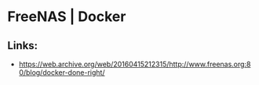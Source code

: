 # FreeNAS \| Docker



## Links:

* https://web.archive.org/web/20160415212315/http://www.freenas.org:80/blog/docker-done-right/



